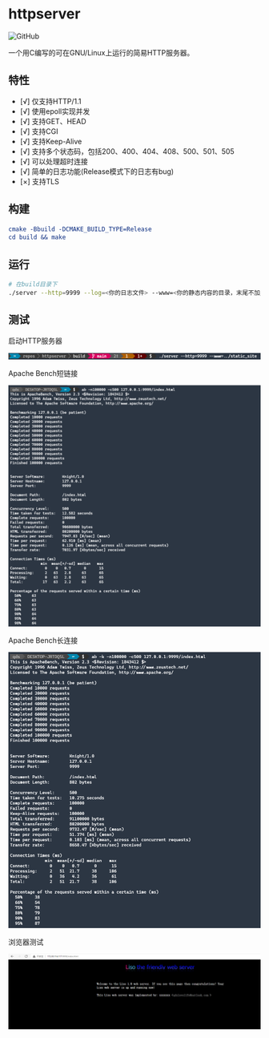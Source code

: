 # httpserver
![GitHub](https://img.shields.io/github/license/qdslovelife/httpserver)

一个用C编写的可在GNU/Linux上运行的简易HTTP服务器。

## 特性

- [√] 仅支持HTTP/1.1
- [√] 使用epoll实现并发
- [√] 支持GET、HEAD
- [√] 支持CGI
- [√] 支持Keep-Alive
- [√] 支持多个状态码，包括200、400、404、408、500、501、505
- [√] 可以处理超时连接
- [√] 简单的日志功能(Release模式下的日志有bug)
- [×] 支持TLS

## 构建

``` cmake
cmake -Bbuild -DCMAKE_BUILD_TYPE=Release
cd build && make
```

## 运行

``` bash
# 在build目录下
./server --http=9999 --log=<你的日志文件> --www=<你的静态内容的目录，末尾不加/>
```

## 测试

启动HTTP服务器

![](./image/启动服务器.png)

Apache Bench短链接

![](./image/ab短连接.png)

Apache Bench长连接

![](./image/ab长连接.png)

浏览器测试

![](./image/浏览器测试.png)
